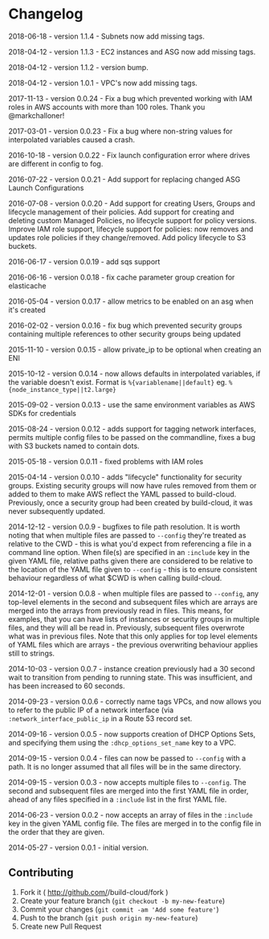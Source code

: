 # Changelog

2018-06-18 - version 1.1.4 - Subnets now add missing tags.

2018-04-12 - version 1.1.3 - EC2 instances and ASG now add missing tags.

2018-04-12 - version 1.1.2 - version bump.

2018-04-12 - version 1.0.1 - VPC's now add missing tags.

2017-11-13 - version 0.0.24 - Fix a bug which prevented working with IAM roles in AWS accounts with more than 100 roles. Thank you @markchalloner!

2017-03-01 - version 0.0.23 - Fix a bug where non-string values for interpolated variables caused a crash.

2016-10-18 - version 0.0.22 - Fix launch configuration error where drives are different in config to fog.

2016-07-22 - version 0.0.21 - Add support for replacing changed ASG Launch Configurations

2016-07-08 - version 0.0.20 - Add support for creating Users, Groups and lifecycle management of their policies. Add support for creating and deleting custom Managed Policies, no lifecycle support for policy versions. Improve IAM role support, lifecycle support for policies: now removes and updates role policies if they change/removed. Add policy lifecycle to S3 buckets.

2016-06-17 - version 0.0.19 - add sqs support

2016-06-16 - version 0.0.18 - fix cache parameter group creation for elasticache

2016-05-04 - version 0.0.17 - allow metrics to be enabled on an asg when it's created

2016-02-02 - version 0.0.16 - fix bug which prevented security groups containing multiple references to other security groups being updated

2015-11-10 - version 0.0.15 - allow private_ip to be optional when creating an ENI

2015-10-12 - version 0.0.14 - now allows defaults in interpolated variables, if the variable doesn't exist. Format is `%{variablename||default}` eg. `%{node_instance_type||t2.large}`

2015-09-02 - version 0.0.13 - use the same environment variables as AWS SDKs for credentials

2015-08-24 - version 0.0.12 - adds support for tagging network interfaces, permits multiple config files to be passed on the commandline, fixes a bug with S3 buckets named to contain dots.

2015-05-18 - version 0.0.11 - fixed problems with IAM roles

2015-04-14 - version 0.0.10 - adds "lifecycle" functionality for security groups. Existing security groups will now have rules removed from them or added to them to make AWS reflect the YAML passed to build-cloud. Previously, once a security group had been created by build-cloud, it was never subsequently updated.

2014-12-12 - version 0.0.9 - bugfixes to file path resolution. It is worth noting that when multiple files are passed to `--config` they're treated as relative to the CWD - this is what you'd expect from referencing a file in a command line option. When file(s) are specified in an `:include` key in the given YAML file, relative paths given there are considered to be relative to the location of the YAML file given to `--config` - this is to ensure consistent behaviour regardless of what $CWD is when calling build-cloud.

2014-12-01 - version 0.0.8 - when multiple files are passed to `--config`, any top-level elements in the second and subsequent files which are arrays are merged into the arrays from previously read in files. This means, for examples, that you can have lists of instances or security groups in multiple files, and they will all be read in. Previously, subsequent files overwrote what was in previous files. Note that this only applies for top level elements of YAML files which are arrays - the previous overwriting behaviour applies still to strings.

2014-10-03 - version 0.0.7 - instance creation previously had a 30 second wait to transition from pending to running state. This was insufficient, and has been increased to 60 seconds.

2014-09-23 - version 0.0.6 - correctly name tags VPCs, and now allows you to refer to the public IP of a network interface (via `:network_interface_public_ip` in a Route 53 record set.

2014-09-16 - version 0.0.5 - now supports creation of DHCP Options Sets, and specifying them using the `:dhcp_options_set_name` key to a VPC.

2014-09-15 - version 0.0.4 - files can now be passed to `--config` with a path. It is no longer assumed that all files will be in the same directory.

2014-09-15 - version 0.0.3 - now accepts multiple files to `--config`. The second and subsequent files are merged into the first YAML file in order, ahead of any files specified in a `:include` list in the first YAML file.

2014-06-23 - version 0.0.2 - now accepts an array of files in the `:include` key in the given YAML config file. The files are merged in to the config file in the order that they are given.

2014-05-27 - version 0.0.1 - initial version.

## Contributing

1. Fork it ( http://github.com/<my-github-username>/build-cloud/fork )
2. Create your feature branch (`git checkout -b my-new-feature`)
3. Commit your changes (`git commit -am 'Add some feature'`)
4. Push to the branch (`git push origin my-new-feature`)
5. Create new Pull Request
